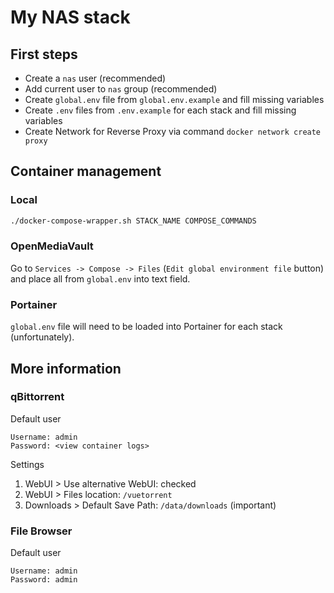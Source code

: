 # My NAS stack

## First steps

- Create a `nas` user (recommended)
- Add current user to `nas` group (recommended)
- Create `global.env` file from `global.env.example` and fill missing variables
- Create `.env` files from `.env.example` for each stack and fill missing variables
- Create Network for Reverse Proxy via command `docker network create proxy`

## Container management

### Local

```sh
./docker-compose-wrapper.sh STACK_NAME COMPOSE_COMMANDS
```

### OpenMediaVault

Go to `Services -> Compose -> Files` (`Edit global environment file` button) and place all from `global.env` into text field.

### Portainer

`global.env` file will need to be loaded into Portainer for each stack (unfortunately).

## More information

### qBittorrent

Default user

```
Username: admin
Password: <view container logs>
```

Settings
1. WebUI > Use alternative WebUI: checked
2. WebUI > Files location: `/vuetorrent`
3. Downloads > Default Save Path: `/data/downloads` (important)

### File Browser

Default user

```
Username: admin
Password: admin
```
